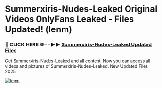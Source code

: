 # Summerxiris-Nudes-Leaked Original Videos 0nlyFans Leaked - Files Updated! (lenm)

<h3>🔴 CLICK HERE 🌐==►► <a href="https://tinyurl.com/4mcuefdz" rel="nofollow">Summerxiris-Nudes-Leaked Updated Files</a></h3>

Get Summerxiris-Nudes-Leaked and all content. Now you can access all videos and pictures of Summerxiris-Nudes-Leaked. New Updated Files 2025!

[![lenm](https://i.imgur.com/StAQSOY.gif)](https://tinyurl.com/4mcuefdz)
